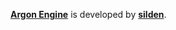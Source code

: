 [**Argon Engine**](http://www.silden.eu/technology.html) is developed by [**silden**](http://www.silden.eu/).

